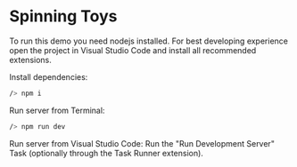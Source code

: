 # Spinning Toys

To run this demo you need nodejs installed. 
For best developing experience open the project in Visual Studio Code and install all recommended extensions.

Install dependencies:
```sh
/> npm i 
```

Run server from Terminal:
```sh
/> npm run dev
```

Run server from Visual Studio Code: Run the "Run Development Server" Task (optionally through the Task Runner extension).
